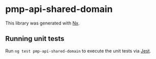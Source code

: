 # pmp-api-shared-domain

This library was generated with [Nx](https://nx.dev).

## Running unit tests

Run `ng test pmp-api-shared-domain` to execute the unit tests via [Jest](https://jestjs.io).
